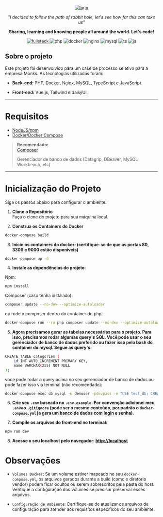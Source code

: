 <div align="center">
      <a href="https://alisonjuliano.com">
        <img src="https://imgur.com/13kinqs.jpg" alt="logo">
    </a>
  <p>
    <p style="font-style: italic;">"I decided to follow the path of rabbit hole, let's see how far this can take us" 
    </p>
    <p style="font-weight: bold;">Sharing, learning and knowing people all around the world. Let's code!</p>
    <a href="https://alisonjuliano.com"> 
    <img src="https://img.shields.io/static/v1?label=Fullstack&message=AJ&color=64ffda&style=for-the-badge&logo=dungeonsanddragons" alt="fullstack">
    </a>
    <img src="https://img.shields.io/badge/PHP-777BB4?style=for-the-badge&logo=php&logoColor=white" alt="php">
    <img src="https://img.shields.io/badge/Docker-2CA5E0?style=for-the-badge&logo=docker&logoColor=white" alt="docker">
    <img src="https://img.shields.io/badge/Nginx-009639?style=for-the-badge&logo=nginx&logoColor=white" alt="nginx">
    <img src="https://img.shields.io/badge/MySQL-00000F?style=for-the-badge&logo=mysql&logoColor=white" alt="mysql">
    <img src="https://img.shields.io/badge/TypeScript-2F74C0?style=for-the-badge&logo=typescript&logoColor=white" alt="ts">
    <img src="https://img.shields.io/badge/Javascript-EFD81D?style=for-the-badge&logo=javascript&logoColor=white" alt="js">
  </p>
</div>

## Sobre o projeto

Este projeto foi desenvolvido para um case de processo seletivo para a empresa Monks. As tecnologias utilizadas foram: 

- **Back-end:** PHP, Docker, Nginx, MySQL, TypeScript e JavaScript.

- **Front-end:** Vue.js, Tailwind e daisyUI.

---

# Requisitos

- [NodeJS/npm](https://nodejs.org/en/download)
- [Docker/Docker Compose](https://www.docker.com/get-started)

> **Recomendado:**  
> [Composer](https://yarnpkg.com/getting-started/install)
> 
> Gerenciador de banco de dados (Datagrip, DBeaver, MySQL Workbench, etc)

---

# Inicialização do Projeto

Siga os passos abaixo para configurar o ambiente:

1. **Clone o Repositório**  
   Faça o clone do projeto para sua máquina local.


2. **Construa os Containers do Docker**

```bash
docker-compose build
```
3. **Inicie os containers do docker: (certifique-se de que as portas 80, 3306 e 9000 estão disponíveis)**

```bash
docker-compose up -d
```

4. **Instale as dependências do projeto:**

Npm:
```bash
npm install
```
Composer (caso tenha instalado):
```bash
composer update --no-dev --optimize-autoloader
```
ou rode o composer dentro do container do php:

```bash
docker-compose run --rm php composer update --no-dev --optimize-autoloader
```

5. **Agora precisamos gerar as tabelas necessárias para o projeto. Para isso, precisamos rodar algumas query's SQL. Você pode usar o seu gerenciador de banco de dados preferido ou fazer isso pelo bash do container do mysql. Segue as query's:**

```bash
CREATE TABLE categories (
    id INT AUTO_INCREMENT PRIMARY KEY,
    name VARCHAR(255) NOT NULL
);
```

voce pode rodar a query acima no seu gerenciador de banco de dados ou pode fazer isso via terminal (não recomendado):

```bash
docker-compose exec db mysql -u devuser -pdevpass -e "USE test_db; CREATE TABLE categories (id INT AUTO_INCREMENT PRIMARY KEY, name VARCHAR(255) NOT NULL);"
```

6. **Crie seu `.env` baseado no `.env.example`. Por convenção adicionei meu `.env`ao `.gitignore` (pode ser o mesmo conteúdo, por padrão o `docker-compose.yml` ja gera um banco de dados com login e senha).**


7. **Compile os arquivos do front-end no terminal:**

```bash
npm run dev
```

8. **Acesse o seu localhost pelo navegador: [http://localhost](http://localhost)**

# Observações

- `Volumes Docker`: Se um volume estiver mapeado no seu `docker-compose.yml`, os arquivos gerados durante a build (como o diretório vendor) podem ficar ocultos ou serem sobrescritos pela pasta do host. Verifique a configuração dos volumes se precisar preservar esses arquivos.


- `Configuração de Ambiente`: Certifique-se de atualizar os arquivos de configuração para atender aos requisitos específicos do seu ambiente.
